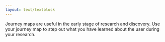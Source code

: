 ```yaml
---
layout: text/textblock
---
```

Journey maps are useful in the early stage of research and discovery. Use your journey map to step out what you have learned about the user during your research. 
